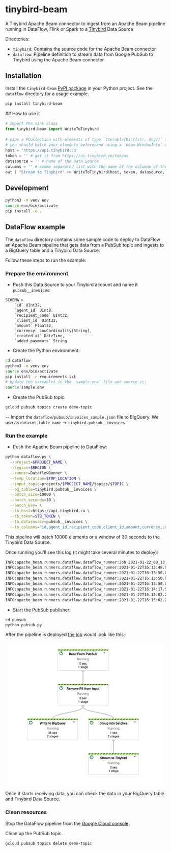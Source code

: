 # tinybird-beam

A Tinybird Apache Beam connector to ingest from an Apache Beam pipeline running in DataFlow, Flink or Spark to a [Tinybird](https://www.tinybird.co/) Data Source

Directories:

- `tinybird`: Contains the source code for the Apache Beam connector
- `dataflow`: Pipeline definition to stream data from Google PubSub to Tinybird using the Apache Beam connector

## Installation

Install the `tinybird-beam` [PyPI package](https://pypi.org/project/tinybird-beam/) in your Python project. See the `dataflow` directory for a usage example.

```sh
pip install tinybird-beam
```

## How to use it

```python
# Import the sink class
from tinybird.beam import WriteToTinybird

# pipe a PCollection with elements of type `Iterable[Dict[str, Any]]` to the sink class
# you should batch your elements beforehand using a `beam.WindowInto` or `beam.transforms.util.GroupIntoBatches`
host = 'https://api.tinybird.co'
token = '' # get it from https://ui.tinybird.co/tokens
datasource = '' # name of the Data Source
columns = '' # comma separated list with the name of the columns of the Data Source
out | "Stream to Tinybird" >> WriteToTinybird(host, token, datasource, columns)
```

## Development

```sh
python3 -m venv env
source env/bin/activate
pip install -e .
```

## DataFlow example

The `dataflow` directory contains some sample code to deploy to DataFlow an Apache Beam pipeline that gets data from a PubSub topic and ingests to a BigQuery table and a Tinybird Data Source.

Follow these steps to run the example:

### Prepare the environment

- Push this Data Source to your Tinybird account and name it `pubsub__invoices`:

```
SCHEMA >
    `id` UInt32,
    `agent_id` UInt8,
    `recipient_code` UInt32,
    `client_id` UInt32,
    `amount` Float32,
    `currency` LowCardinality(String),
    `created_at` DateTime,
    `added_payments` String
```

- Create the Python environment:

```sh
cd dataflow
python3 -m venv env
source env/bin/activate
pip install -r requirements.txt
# Update the variables in the `sample.env` file and source it:
source sample.env
```

- Create the PubSub topic:

```sh
gcloud pubsub topics create demo-topic
```

-- Import the `dataflow/pubsub/invoices_sample.json` file to BigQuery. We use as `dataset.table_name` -> `tinybird.pubsub__invoices`.

### Run the example

- Push the Apache Beam pipeline to DataFlow:

```sh
python dataflow.py \
  --project=$PROJECT_NAME \
  --region=$REGION \
  --runner=DataflowRunner \
  --temp_location=$TMP_LOCATION \
  --input_topic=projects/$PROJECT_NAME/topics/$TOPIC \
  --bq_table=tinybird.pubsub__invoices \
  --batch_size=10000 \
  --batch_seconds=30 \
  --batch_key= \
  --tb_host=https://api.tinybird.co \
  --tb_token=$TB_TOKEN \
  --tb_datasource=pubsub__invoices \
  --tb_columns="id,agent_id,recipient_code,client_id,amount,currency,created_at,added_payments"
```

This pipeline will batch 10000 elements or a window of 30 seconds to the Tinybird Data Source.

Once running you'll see this log (it might take several minutes to deploy):

```sh
INFO:apache_beam.runners.dataflow.dataflow_runner:Job 2021-01-22_08_13_37-6419261550197294468 is in state JOB_STATE_RUNNING
INFO:apache_beam.runners.dataflow.dataflow_runner:2021-01-22T16:13:48.981Z: JOB_MESSAGE_DETAILED: Pub/Sub resources set up for topic 'projects/---/topics/demo-topic'.
INFO:apache_beam.runners.dataflow.dataflow_runner:2021-01-22T16:13:50.023Z: JOB_MESSAGE_DEBUG: Starting worker pool setup.
INFO:apache_beam.runners.dataflow.dataflow_runner:2021-01-22T16:13:50.034Z: JOB_MESSAGE_BASIC: Starting 1 workers in europe-west3-b...
INFO:apache_beam.runners.dataflow.dataflow_runner:2021-01-22T16:13:50.048Z: JOB_MESSAGE_DEBUG: Starting worker pool setup.
INFO:apache_beam.runners.dataflow.dataflow_runner:2021-01-22T16:14:17.581Z: JOB_MESSAGE_DETAILED: Autoscaling: Raised the number of workers to 1 so that the pipeline can catch up with its backlog and keep up with its input rate.
INFO:apache_beam.runners.dataflow.dataflow_runner:2021-01-22T16:15:02.264Z: JOB_MESSAGE_DETAILED: Workers have started successfully.
INFO:apache_beam.runners.dataflow.dataflow_runner:2021-01-22T16:15:02.278Z: JOB_MESSAGE_DETAILED: Workers have started successfully.
```

- Start the PubSub publisher:

```
cd pubsub
python pubsub.py
```

After the pipeline is deployed [the job](https://console.cloud.google.com/dataflow/jobs) would look like this:

![](dataflow/dataflow.png)

Once it starts receiving data, you can check the data in your BigQuery table and Tinybird Data Source.

### Clean resources

Stop the DataFlow pipeline from the [Google Cloud console](https://console.cloud.google.com/dataflow/jobs).

Clean up the PubSub topic.

```sh
gcloud pubsub topics delete demo-topic
```
